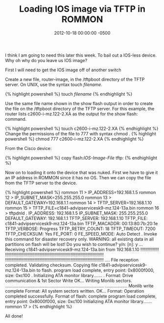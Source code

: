 ﻿---
layout: post
title:  Loading IOS image via TFTP in ROMMON
date:   2012-10-18 00:00:00 -0500
categories: IT
---







I think I am going to need this later this week. To bail out a IOS-less device. Why oh why do you leave us IOS image?


First I will need to get the IOS image off of another switch


Create a new file, router-image, in the /tftpboot directory of the TFTP server. On UNIX, use the syntax touch *filename*.

{% highlight powershell %}
touch *filename*
{% endhighlight %}

Use the same file name shown in the show flash output in order to create the file on the /tftpboot directory of the TFTP server. For this example, the router lists c2600-i-mz.122-2.XA as the output for the show flash: command.

{% highlight powershell %}
touch c2600-i-mz.122-2.XA
{% endhighlight %}
Change the permissions of the file to 777 with syntax chmod <permissions> <filename>.
{% highlight powershell %}
chmod 777 c2600-i-mz.122-2.XA
{% endhighlight %}

From the Cisco device:

{% highlight powershell %}
copy flash:*IOS-Image-File* tftp:
{% endhighlight %}

Now on to loading it onto the device that was nuked. First we have to give it an IP address in ROMMON since it has no OS. Then we can copy the file from the TFTP server to the device.

{% highlight powershell %}
rommon 11 > IP_ADDRESS=192.168.1.5
rommon 12 > IP_SUBNET_MASK=255.255.255.0
rommon 13 > DEFAULT_GATEWAY=192.168.1.1
rommon 14 > TFTP_SERVER=192.168.1.10
rommon 15 > TFTP_FILE=c1841-advipservicesk9-mz.124-13a.bin
rommon 16 > tftpdnld
.
IP_ADDRESS: 192.168.1.5
IP_SUBNET_MASK: 255.255.255.0
DEFAULT_GATEWAY: 192.168.1.1
TFTP_SERVER: 192.168.1.10
TFTP_FILE: c1841-advipservicesk9-mz.124-13a.bin
TFTP_MACADDR: 00:13:80:7b:20:1e
TFTP_VERBOSE: Progress
TFTP_RETRY_COUNT: 18
TFTP_TIMEOUT: 7200
TFTP_CHECKSUM: Yes
FE_PORT: 0
FE_SPEED_MODE: Auto Detect
.
Invoke this command for disaster recovery only.
WARNING: all existing data in all partitions on flash will be lost!
Do you wish to continue? y/n: [n]: y
...
Receiving c1841-advipservicesk9-mz.124-13a.bin from 192.168.1.10 !!!!!!!!!!!!!!!
!!!!!!!!!!!!!!!!!!!!!!!!!!!!!!!!!!!!!!!!!!!!!!!!!!!!!!!!!!!!!!!!!!!!!!!!!!!!!!!!
!!!!!!!!!!!!!!!!!!!!!!!!!!!!!!!!!!!!!!!!!!!!!!!!!!!!!!!!!!!!!!!!!!!!!!!!!!!!!!!!
....
File reception completed.
Validating checksum.
Copying file c1841-advipservicesk9-mz.124-13a.bin to flash.
program load complete, entry point: 0x8000f000, size: 0xc100
.
Initializing ATA monitor library.......
.
Format: Drive communication & 1st Sector Write OK...
Writing Monlib sectors.
................................................................................
..................
Monlib write complete
Format: All system sectors written. OK...
Format: Operation completed successfully.
Format of flash: complete
program load complete, entry point: 0x8000f000, size: 0xc100
Initializing ATA monitor library.......
rommon 17 >
{% endhighlight %}

All done!



